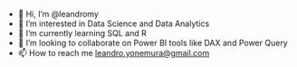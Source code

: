 - 👋 Hi, I’m @leandromy
- 👀 I’m interested in Data Science and Data Analytics
- 🌱 I’m currently learning SQL and R
- 💞️ I’m looking to collaborate on Power BI tools like DAX and Power Query
- 📫 How to reach me leandro.yonemura@gmail.com

<!---
leandromy/leandromy is a ✨ special ✨ repository because its `README.md` (this file) appears on your GitHub profile.
You can click the Preview link to take a look at your changes.
--->
